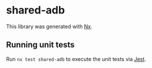 # shared-adb

This library was generated with [Nx](https://nx.dev).

## Running unit tests

Run `nx test shared-adb` to execute the unit tests via [Jest](https://jestjs.io).
